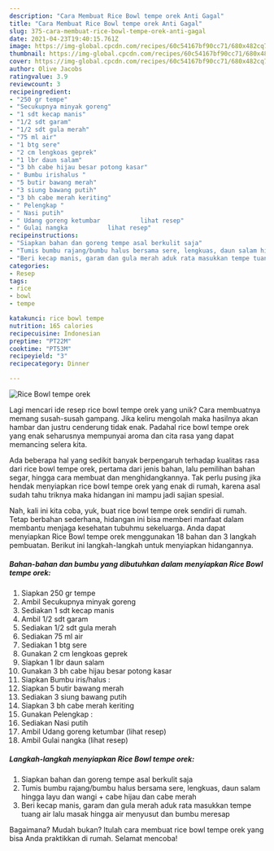 ```yaml
---
description: "Cara Membuat Rice Bowl tempe orek Anti Gagal"
title: "Cara Membuat Rice Bowl tempe orek Anti Gagal"
slug: 375-cara-membuat-rice-bowl-tempe-orek-anti-gagal
date: 2021-04-23T19:40:15.761Z
image: https://img-global.cpcdn.com/recipes/60c54167bf90cc71/680x482cq70/rice-bowl-tempe-orek-foto-resep-utama.jpg
thumbnail: https://img-global.cpcdn.com/recipes/60c54167bf90cc71/680x482cq70/rice-bowl-tempe-orek-foto-resep-utama.jpg
cover: https://img-global.cpcdn.com/recipes/60c54167bf90cc71/680x482cq70/rice-bowl-tempe-orek-foto-resep-utama.jpg
author: Olive Jacobs
ratingvalue: 3.9
reviewcount: 3
recipeingredient:
- "250 gr tempe"
- "Secukupnya minyak goreng"
- "1 sdt kecap manis"
- "1/2 sdt garam"
- "1/2 sdt gula merah"
- "75 ml air"
- "1 btg sere"
- "2 cm lengkoas geprek"
- "1 lbr daun salam"
- "3 bh cabe hijau besar potong kasar"
- " Bumbu irishalus "
- "5 butir bawang merah"
- "3 siung bawang putih"
- "3 bh cabe merah keriting"
- " Pelengkap "
- " Nasi putih"
- " Udang goreng ketumbar           lihat resep"
- " Gulai nangka           lihat resep"
recipeinstructions:
- "Siapkan bahan dan goreng tempe asal berkulit saja"
- "Tumis bumbu rajang/bumbu halus bersama sere, lengkuas, daun salam hingga layu dan wangi + cabe hijau dan cabe merah"
- "Beri kecap manis, garam dan gula merah aduk rata masukkan tempe tuang air lalu masak hingga air menyusut dan bumbu meresap"
categories:
- Resep
tags:
- rice
- bowl
- tempe

katakunci: rice bowl tempe 
nutrition: 165 calories
recipecuisine: Indonesian
preptime: "PT22M"
cooktime: "PT53M"
recipeyield: "3"
recipecategory: Dinner

---
```



![Rice Bowl tempe orek](https://img-global.cpcdn.com/recipes/60c54167bf90cc71/680x482cq70/rice-bowl-tempe-orek-foto-resep-utama.jpg)

Lagi mencari ide resep rice bowl tempe orek yang unik? Cara membuatnya memang susah-susah gampang. Jika keliru mengolah maka hasilnya akan hambar dan justru cenderung tidak enak. Padahal rice bowl tempe orek yang enak seharusnya mempunyai aroma dan cita rasa yang dapat memancing selera kita.

Ada beberapa hal yang sedikit banyak berpengaruh terhadap kualitas rasa dari rice bowl tempe orek, pertama dari jenis bahan, lalu pemilihan bahan segar, hingga cara membuat dan menghidangkannya. Tak perlu pusing jika hendak menyiapkan rice bowl tempe orek yang enak di rumah, karena asal sudah tahu triknya maka hidangan ini mampu jadi sajian spesial.




Nah, kali ini kita coba, yuk, buat rice bowl tempe orek sendiri di rumah. Tetap berbahan sederhana, hidangan ini bisa memberi manfaat dalam membantu menjaga kesehatan tubuhmu sekeluarga. Anda dapat menyiapkan Rice Bowl tempe orek menggunakan 18 bahan dan 3 langkah pembuatan. Berikut ini langkah-langkah untuk menyiapkan hidangannya.

<!--inarticleads1-->

##### Bahan-bahan dan bumbu yang dibutuhkan dalam menyiapkan Rice Bowl tempe orek:

1. Siapkan 250 gr tempe
1. Ambil Secukupnya minyak goreng
1. Sediakan 1 sdt kecap manis
1. Ambil 1/2 sdt garam
1. Sediakan 1/2 sdt gula merah
1. Sediakan 75 ml air
1. Sediakan 1 btg sere
1. Gunakan 2 cm lengkoas geprek
1. Siapkan 1 lbr daun salam
1. Gunakan 3 bh cabe hijau besar potong kasar
1. Siapkan  Bumbu iris/halus :
1. Siapkan 5 butir bawang merah
1. Sediakan 3 siung bawang putih
1. Siapkan 3 bh cabe merah keriting
1. Gunakan  Pelengkap :
1. Sediakan  Nasi putih
1. Ambil  Udang goreng ketumbar           (lihat resep)
1. Ambil  Gulai nangka           (lihat resep)




<!--inarticleads2-->

##### Langkah-langkah menyiapkan Rice Bowl tempe orek:

1. Siapkan bahan dan goreng tempe asal berkulit saja
1. Tumis bumbu rajang/bumbu halus bersama sere, lengkuas, daun salam hingga layu dan wangi + cabe hijau dan cabe merah
1. Beri kecap manis, garam dan gula merah aduk rata masukkan tempe tuang air lalu masak hingga air menyusut dan bumbu meresap




Bagaimana? Mudah bukan? Itulah cara membuat rice bowl tempe orek yang bisa Anda praktikkan di rumah. Selamat mencoba!

